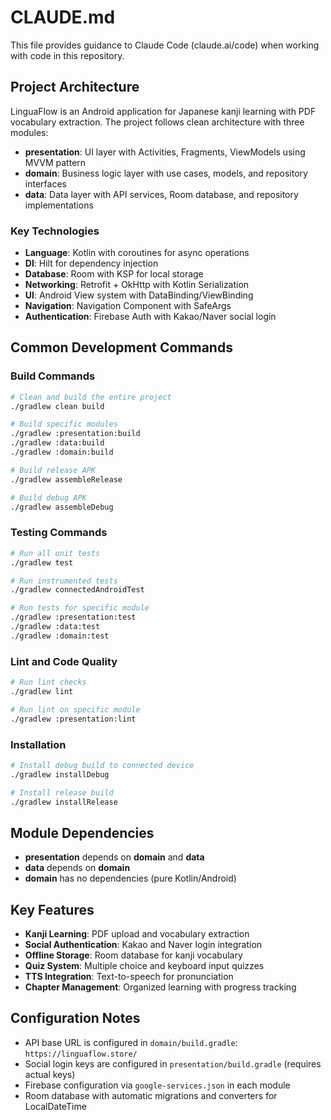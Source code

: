 # CLAUDE.md

This file provides guidance to Claude Code (claude.ai/code) when working with code in this repository.

## Project Architecture

LinguaFlow is an Android application for Japanese kanji learning with PDF vocabulary extraction. The project follows clean architecture with three modules:

- **presentation**: UI layer with Activities, Fragments, ViewModels using MVVM pattern
- **domain**: Business logic layer with use cases, models, and repository interfaces 
- **data**: Data layer with API services, Room database, and repository implementations

### Key Technologies
- **Language**: Kotlin with coroutines for async operations
- **DI**: Hilt for dependency injection
- **Database**: Room with KSP for local storage
- **Networking**: Retrofit + OkHttp with Kotlin Serialization
- **UI**: Android View system with DataBinding/ViewBinding
- **Navigation**: Navigation Component with SafeArgs
- **Authentication**: Firebase Auth with Kakao/Naver social login

## Common Development Commands

### Build Commands
```bash
# Clean and build the entire project
./gradlew clean build

# Build specific modules
./gradlew :presentation:build
./gradlew :data:build
./gradlew :domain:build

# Build release APK
./gradlew assembleRelease

# Build debug APK
./gradlew assembleDebug
```

### Testing Commands
```bash
# Run all unit tests
./gradlew test

# Run instrumented tests
./gradlew connectedAndroidTest

# Run tests for specific module
./gradlew :presentation:test
./gradlew :data:test
./gradlew :domain:test
```

### Lint and Code Quality
```bash
# Run lint checks
./gradlew lint

# Run lint on specific module
./gradlew :presentation:lint
```

### Installation
```bash
# Install debug build to connected device
./gradlew installDebug

# Install release build
./gradlew installRelease
```

## Module Dependencies

- **presentation** depends on **domain** and **data**
- **data** depends on **domain**
- **domain** has no dependencies (pure Kotlin/Android)

## Key Features

- **Kanji Learning**: PDF upload and vocabulary extraction
- **Social Authentication**: Kakao and Naver login integration
- **Offline Storage**: Room database for kanji vocabulary
- **Quiz System**: Multiple choice and keyboard input quizzes
- **TTS Integration**: Text-to-speech for pronunciation
- **Chapter Management**: Organized learning with progress tracking

## Configuration Notes

- API base URL is configured in `domain/build.gradle`: `https://linguaflow.store/`
- Social login keys are configured in `presentation/build.gradle` (requires actual keys)
- Firebase configuration via `google-services.json` in each module
- Room database with automatic migrations and converters for LocalDateTime